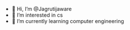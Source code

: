 - 👋 Hi, I’m @Jagrutijaware
- 👀 I’m interested in cs
- 🌱 I’m currently learning computer engineering 



